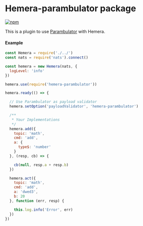 # Hemera-parambulator package

[![npm](https://img.shields.io/npm/v/hemera-parambulator.svg?maxAge=3600)](https://www.npmjs.com/package/hemera-parambulator)

This is a plugin to use [Parambulator](https://github.com/rjrodger/parambulator) with Hemera.

#### Example

```js
const Hemera = require('./../')
const nats = require('nats').connect()

const hemera = new Hemera(nats, {
  logLevel: 'info'
})

hemera.use(require('hemera-parambulator'))

hemera.ready(() => {

  // Use Parambulator as payload validator
  hemera.setOption('payloadValidator', 'hemera-parambulator')

  /**
   * Your Implementations
   */
  hemera.add({
    topic: 'math',
    cmd: 'add',
    a: {
      type$: 'number'
    }
  }, (resp, cb) => {

    cb(null, resp.a + resp.b)
  })

  hemera.act({
    topic: 'math',
    cmd: 'add',
    a: 'dwed3',
    b: 20
  }, function (err, resp) {

    this.log.info('Error', err)
  })
})
```
